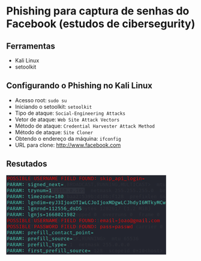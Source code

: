 # Phishing para captura de senhas do Facebook (estudos de cibersegurity)

## Ferramentas

- Kali Linux
- setoolkit

## Configurando o Phishing no Kali Linux

- Acesso root: ``` sudo su ```
- Iniciando o setoolkit: ``` setoolkit ```
- Tipo de ataque: ``` Social-Engineering Attacks ```
- Vetor de ataque: ``` Web Site Attack Vectors ```
- Método de ataque: ```Credential Harvester Attack Method```
- Método de ataque: ``` Site Cloner ```
- Obtendo o endereço da máquina: ``` ifconfig ```
- URL para clone: <http://www.facebook.com>

## Resutados

![Alt text](./passwd.png)
